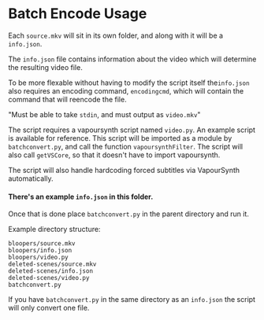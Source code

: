 # Batch Encode Usage

Each `source.mkv` will sit in its own folder, and along
with it will be a `info.json`.

The `info.json` file contains information about the video which
will determine the resulting video file.

To be more flexable without having to modify the script itself
the`info.json` also requires an encoding command, `encodingcmd`, which
will contain the command that will reencode the file.

"Must be able to take `stdin`, and must output as `video.mkv`"

The script requires a vapoursynth script named `video.py`.
An example script is available for reference. This script will be imported
as a module by `batchconvert.py`, and call the function `vapoursynthFilter`.
The script will also call `getVSCore`, so that it doesn't have to import vapoursynth.

The script will also handle hardcoding forced subtitles via VapourSynth automatically.

#### There's an example `info.json` in this folder.

Once that is done place `batchconvert.py` in the parent directory and run it.

Example directory structure:
```
bloopers/source.mkv
bloopers/info.json
bloopers/video.py
deleted-scenes/source.mkv
deleted-scenes/info.json
deleted-scenes/video.py
batchconvert.py
```

If you have `batchconvert.py` in the same directory as an `info.json` the script
will only convert one file.
